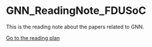 # GNN_ReadingNote_FDUSoC

This is the reading note about the papers related to GNN.

[Go to the reading plan](https://github.com/wxlsjsw/GNN_ReadingNote_FDUSoC/blob/master/ReadingPlan.md)
